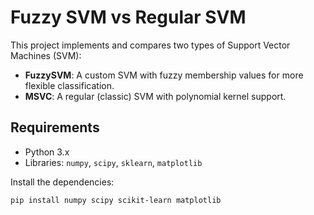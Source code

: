 # Fuzzy SVM vs Regular SVM

This project implements and compares two types of Support Vector Machines (SVM):

- **FuzzySVM**: A custom SVM with fuzzy membership values for more flexible classification.
- **MSVC**: A regular (classic) SVM with polynomial kernel support.

## Requirements

- Python 3.x
- Libraries: `numpy`, `scipy`, `sklearn`, `matplotlib`

Install the dependencies:

```bash
pip install numpy scipy scikit-learn matplotlib